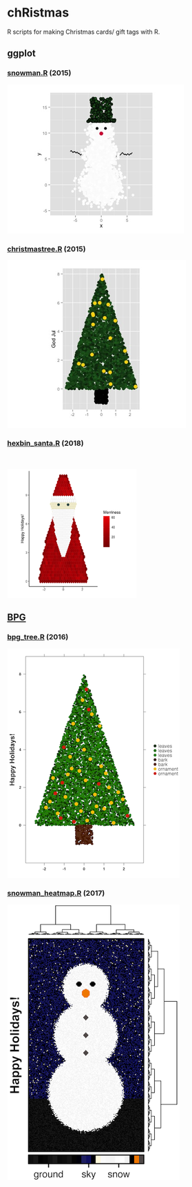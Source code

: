 # chRistmas

R scripts for making Christmas cards/ gift tags with R.

## ggplot

### [snowman.R](snowman.R) (2015)

![Frosty](images/frosty.jpeg)

### [christmastree.R](christmastree.R) (2015)

![Christmas tree](images/tree1.jpeg)

### [hexbin_santa.R](hexbin_santa.R) (2018)

<p style="margin-top: 50px">
<img src="images/hexbin_santa.png" style="width: 300px" />
</p>

## [BPG](https://CRAN.R-project.org/package=BoutrosLab.plotting.general)

### [bpg_tree.R](bpg_tree.R) (2016)

![BPG Christmas tree](images/bpg_tree.png)

### [snowman_heatmap.R](snowman_heatmap.R) (2017)
![Snowman heatmap](images/snowman_heatmap.png)


